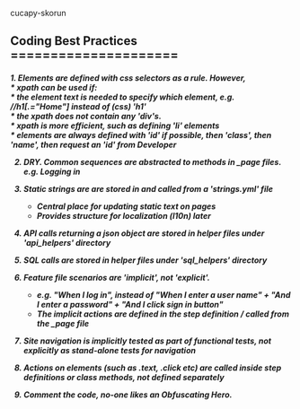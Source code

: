  cucapy-skorun
<h2>
 Coding Best Practices<br>
 =====================
</h2>
<h5>
  1. Elements are defined with css selectors as a rule. However, <br>
      * xpath can be used if:<br>
        * the element text is needed to specify which element, e.g. //h1[.="Home"] instead of (css) 'h1'<br>
        * the xpath does not contain any 'div's.<br>
        * xpath is more efficient, such as defining 'li' elements<br>
      * elements are always defined with 'id' if possible, then 'class', then 'name', then request an 'id' from Developer <br>

  2. DRY. Common sequences are abstracted to methods in _page files. e.g. Logging in <br>

  3. Static strings are are stored in and called from a 'strings.yml' file<br>
      * Central place for updating static text on pages<br>
      * Provides structure for localization (l10n) later <br>

  4. API calls returning a json object are stored in helper files under 'api_helpers' directory <br>

  5. SQL calls are stored in helper files under 'sql_helpers' directory <br>

  6. Feature file scenarios are 'implicit', not 'explicit'.<br>
      * e.g. "When I log in", instead of "When I enter a user name" + "And I enter a password" + "And I click sign in button"<br>
      * The implicit actions are defined in the step definition / called from the _page file <br>

  9. Site navigation is implicitly tested as part of functional tests, not explicitly as stand-alone tests for navigation <br>

 10. Actions on elements (such as .text, .click etc) are called inside step definitions or class methods, not defined separately <br>

 11. Comment the code, no-one likes an Obfuscating Hero. <br>
</h5>